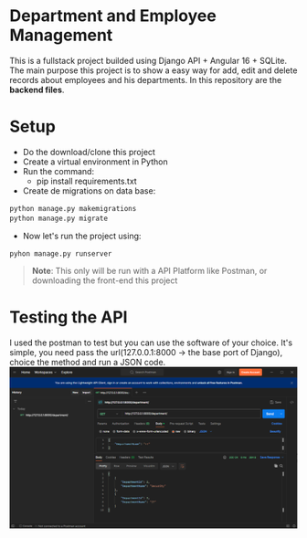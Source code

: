 # Department and Employee Management

This is a fullstack project builded using Django API + Angular 16 + SQLite. The main purpose this project is to show a easy way for add, edit and delete records about employees and his departments. In this repository are the **backend files**.


# Setup

* Do the download/clone this project
* Create a virtual environment in Python
* Run the command:
	* pip install requirements.txt
* Create de migrations on data base:

~~~python
python manage.py makemigrations
python manage.py migrate
~~~
* Now let's run the project using:
~~~
pyhon manage.py runserver 
~~~


> **Note**: This only will be run with a API Platform like Postman, or downloading the front-end this project

# Testing the API
I used the postman to test but you can use the software of your choice. It's simple, you need pass the url(127.0.0.1:8000 -> the base port of Django), choice the method and run a JSON code.
![imagem postman](images/postman.PNG)
